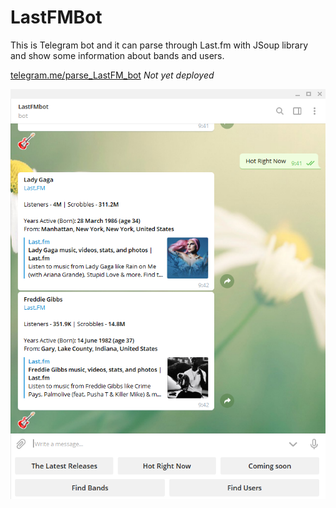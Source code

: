 # LastFMBot

This is Telegram bot and it can parse through Last.fm with JSoup library and show some information about bands and users. 

[telegram.me/parse_LastFM_bot](https://telegram.me/parse_LastFM_bot)  _Not yet deployed_

![Image](docs/LastFmBot.png)

